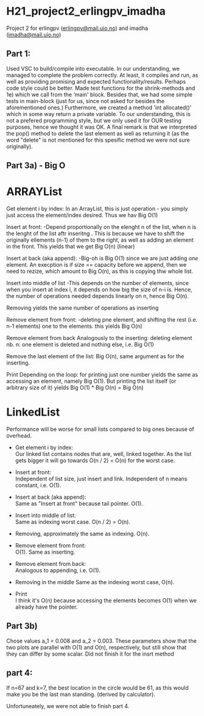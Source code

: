 # H21_project2_erlingpv_imadha
Project 2 for erlingpv (erlingpv@mail.uio.no) and imadha (imadha@mail.uio.no)



## Part 1: 
Used VSC to build/compile into executable. In our understanding, we managed to complete the problem correctly. 
At least, it compiles and run, as well as providing promising and expected functionality/results. 
Perhaps code style could be better. Made test functions for the shrink-methods and 1e) which we call from the 'main' block. 
Besides that, we had some simple tests in main-block (just for us, since not asked for besides the aforementioned ones.) Furthermore,
we created a method 'int allocated()' which in some way return a private variable. To our understanding, this is not a prefered programming style, 
but we only used it for OUR testing purposes, hence we thought it was OK. A final remark is that we interpreted the
pop() method to delete the last element as well as returning it (as the word "delete" is not mentioned for this spesific method
we were not sure originally). 




## Part 3a) - Big O  

# ARRAYList
Get element i by index: In an ArrayList, this is just operation - you simply just access the element/index desired.
Thus we hav Big O(1)

Insert at front: 
-Depend proportionally on the elenght n of the list, when n is the lenght of the list aftr inseritng
. This is because we have to shift the originally ellements (n-1) of them to the right, as well as adding an element
in the front. This yields that we get Big O(n) (linear)

Insert at back (aka append): 
-Big-oh is Big O(1) since we are just adding _one_ element. An execption is if size == capacity before we append, then
we need to rezize, which amount to Big O(n), as this is copying thw whole list. 

Insert into middle of list
-This depends on the number of elements, since when you insert at index i, it depends on how big the size of
n-i is. Hence, the number of operations needed depends linearly on n, hence Big O(n). 

Removing yields the same number of operations as inserting

Remove element from front:
-deleting pne element, and shifting the rest (i.e. n-1 elements) one to the elements. this yields Big O(n)

Remove element from back
Analogously to the inserting:
deleting element nb. n: one element is deleted and nothing else, i.e. Big O(1)

Remove the last element of the list:
Big O(n), same argument as for the inserting. 

Print
Depending on the loop: for printing just one number yields the same as accessing an element, namely Big O(1). 
But printing the list itself (or arbitrary size of it) yields Big O(1) * Big O(n) = Big O(n)


# LinkedList
Performance will be worse for small lists compared to big ones because of overhead. 
- Get element i by index:  
Our linked list contains nodes that are, well, linked together. 
As the list gets bigger it will go towards O(n / 2) = O(n) for the worst case. 


- Insert at front:  
Independent of list size, just insert and link. 
Independent of n means constant, i.e. O(1). 


- Insert at back (aka append):  
Same as "Insert at front" because tail pointer. O(1). 


- Insert into middle of list:  
Same as indexing worst case. O(n / 2) = O(n). 


- Removing, approximately the same as indexing. O(n). 


- Remove element from front:  
O(1). Same as inserting. 


- Remove element from back:  
Analogous to appending, i.e. O(1). 


- Removing in the middle
Same as the indexing worst case, O(n). 


- Print  
I think it's O(n) because accessing the elements becomes O(1) when we already have the pointer. 


## Part 3b)  
Chose values a_1 = 0.008 and a_2 = 0.003. These parameters show that the two plots are parallel with O(1) and O(n), respectively, but still show that they can differ by some scalar. Did not finish it for the insrt method 


## part 4: 
If n=67 and k=7, the best location in the circle would be 61, as this would make you be the last man standing.
(derived by calculator). 





Unfortuneately, we were not able to finish part 4. 


